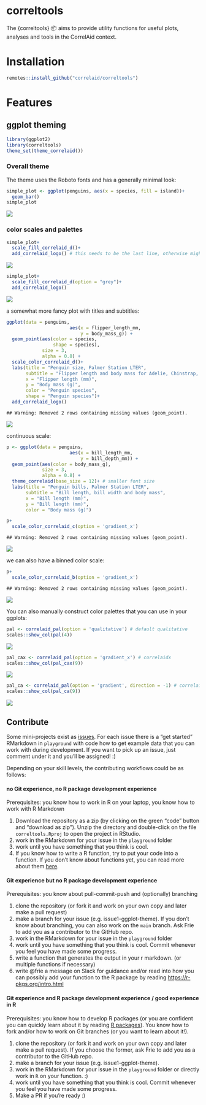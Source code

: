 correltools
================

The {correltools} :package: aims to provide utility functions for useful
plots, analyses and tools in the CorrelAid context.

# Installation

``` r
remotes::install_github("correlaid/correltools")
```

# Features

## ggplot theming

``` r
library(ggplot2)
library(correltools)
theme_set(theme_correlaid())
```

### Overall theme

The theme uses the Roboto fonts and has a generally minimal look:

``` r
simple_plot <- ggplot(penguins, aes(x = species, fill = island))+
  geom_bar()
simple_plot
```

![](README_files/figure-gfm/simple-plot-1.png)<!-- -->

### color scales and palettes

``` r
simple_plot+
  scale_fill_correlaid_d()+
  add_correlaid_logo() # this needs to be the last line, otherwise might cause problems
```

![](README_files/figure-gfm/simple-plot-color-1.png)<!-- -->

``` r
simple_plot+
  scale_fill_correlaid_d(option = "grey")+
  add_correlaid_logo()
```

![](README_files/figure-gfm/simple-plot-grey-1.png)<!-- -->

a somewhat more fancy plot with titles and subtitles:

``` r
ggplot(data = penguins, 
                       aes(x = flipper_length_mm,
                           y = body_mass_g)) +
  geom_point(aes(color = species, 
                 shape = species),
             size = 3,
             alpha = 0.8) +
  scale_color_correlaid_d()+
  labs(title = "Penguin size, Palmer Station LTER",
       subtitle = "Flipper length and body mass for Adelie, Chinstrap, and Gentoo Penguins",
       x = "Flipper length (mm)",
       y = "Body mass (g)",
       color = "Penguin species",
       shape = "Penguin species")+
  add_correlaid_logo()
```

    ## Warning: Removed 2 rows containing missing values (geom_point).

![](README_files/figure-gfm/fancy-plot-discrete-1.png)<!-- -->

continuous scale:

``` r
p <- ggplot(data = penguins, 
                       aes(x = bill_length_mm,
                           y = bill_depth_mm)) +
  geom_point(aes(color = body_mass_g),
             size = 3,
             alpha = 0.8) +
  theme_correlaid(base_size = 12)+ # smaller font size
  labs(title = "Penguin bills, Palmer Station LTER",
       subtitle = "Bill length, bill width and body mass",
       x = "Bill length (mm)",
       y = "Bill length (mm)",
       color = "Body mass (g)")

p+
  scale_color_correlaid_c(option = 'gradient_x')
```

    ## Warning: Removed 2 rows containing missing values (geom_point).

![](README_files/figure-gfm/plot-cont-scale-1.png)<!-- -->

we can also have a binned color scale:

``` r
p+
  scale_color_correlaid_b(option = 'gradient_x')
```

    ## Warning: Removed 2 rows containing missing values (geom_point).

![](README_files/figure-gfm/plot-binned-scale-1.png)<!-- -->

You can also manually construct color palettes that you can use in your
ggplots:

``` r
pal <- correlaid_pal(option = 'qualitative') # default qualitative
scales::show_col(pal(4))
```

![](README_files/figure-gfm/palettes-1.png)<!-- -->

``` r
pal_cax <- correlaid_pal(option = 'gradient_x') # correlaidx
scales::show_col(pal_cax(9))
```

![](README_files/figure-gfm/palettes-2.png)<!-- -->

``` r
pal_ca <- correlaid_pal(option = 'gradient', direction = -1) # correlaid, reversed order
scales::show_col(pal_ca(9))
```

![](README_files/figure-gfm/palettes-3.png)<!-- -->

## Contribute

Some mini-projects exist as
[issues](https://github.com/CorrelAid/correltools/issues). For each
issue there is a “get started” RMarkdown in `playground` with code how
to get example data that you can work with during development. If you
want to pick up an issue, just comment under it and you’ll be assigned!
:)

Depending on your skill levels, the contributing workflows could be as
follows:

#### no Git experience, no R package development experience

Prerequisites: you know how to work in R on your laptop, you know how to
work with R Markdown

1.  Download the repository as a zip (by clicking on the green “code”
    button and “download as zip”). Unzip the directory and double-click
    on the file `correltools.Rproj` to open the project in RStudio.
2.  work in the RMarkdown for your issue in the `playground` folder
3.  work until you have something that you think is cool.
4.  If you know how to write a R function, try to put your code into a
    function. If you don’t know about functions yet, you can read more
    about them [here](https://r4ds.had.co.nz/functions.html).

#### Git experience but no R package development experience

Prerequisites: you know about pull-commit-push and (optionally)
branching

1.  clone the repository (or fork it and work on your own copy and later
    make a pull request)
2.  make a branch for your issue (e.g. issue1-ggplot-theme). If you
    don’t know about branching, you can also work on the `main` branch.
    Ask Frie to add you as a contributor to the GitHub repo.
3.  work in the RMarkdown for your issue in the `playground` folder
4.  work until you have something that you think is cool. Commit
    whenever you feel you have made some progress.
5.  write a function that generates the output in your r markdown. (or
    multiple functions if necessary)
6.  write @frie a message on Slack for guidance and/or read into how you
    can possibly add your function to the R package by reading
    <https://r-pkgs.org/intro.html>

#### Git experience and R package development experience / good experience in R

Prerequisites: you know how to develop R packages (or you are confident
you can quickly learn about it by reading [R
packages](https://r4ds.had.co.nz/index.html)). You know how to fork
and/or how to work on Git branches (or you want to learn about it!).

1.  clone the repository (or fork it and work on your own copy and later
    make a pull request). If you choose the former, ask Frie to add you
    as a contributor to the GitHub repo.
2.  make a branch for your issue (e.g. issue1-ggplot-theme).
3.  work in the RMarkdown for your issue in the `playground` folder or
    directly work in `R` on your function. :)
4.  work until you have something that you think is cool. Commit
    whenever you feel you have made some progress.
5.  Make a PR if you’re ready :)
